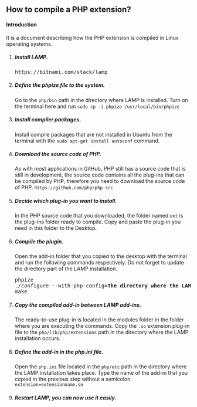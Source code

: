 <h2>How to compile a PHP extension?</h2>
<h4>Introduction</h4>
It is a document describing how the PHP extension is compiled in Linux operating systems.

<ol>

<li>
<h5>Install LAMP.</h5>
<pre>https://bitnami.com/stack/lamp</pre>
</li>

<li>
<h5>Define the phpize file to the system.</h5>
Go to the <code>php/bin</code> path in the directory where LAMP is installed. Turn on the terminal here and run <code>sudo cp -i phpize /usr/local/bin/phpize</code>
</li>

<li>
<h5>Install compiler packages.</h5>
Install compile packages that are not installed in Ubuntu from the terminal with the <code>sudo apt-get install autoconf</code> command.
</li>

<li>
<h5>Download the source code of PHP.</h5>
As with most applications in GitHub, PHP still has a source code that is still in development, the source code contains all the plug-ins that can be compiled by PHP, therefore you need to download the source code of PHP. <code>https://github.com/php/php-src</code>
</li>

<li>
<h5>Decide which plug-in you want to install.</h5>
In the PHP source code that you downloaded, the folder named <code>ext</code> is the plug-ins folder ready to compile. Copy and paste the plug-in you need in this folder to the Desktop.
</li>

<li>
<h5>Compile the plugin.</h5>
Open the add-in folder that you copied to the desktop with the terminal and run the following commands respectively. Do not forget to update the directory part of the LAMP installation.
<pre>
phpize
./configure --with-php-config=<strong>The directory where the LAMP installation took</strong> place/php/bin/php-config
make
</pre>
</li>

<li>
<h5>Copy the compiled add-in between LAMP add-ins.</h5>
The ready-to-use plug-in is located in the modules folder in the folder where you are executing the commands. Copy the <code>.so</code> extension plug-in file to the <code>php/lib/php/extensions</code> path in the directory where the LAMP installation occurs.
</li>


<li>
<h5>Define the add-in in the php.ini file.</h5>
Open the <code>php.ini</code> file located in the <code>php/etc</code> path in the directory where the LAMP installation takes place. Type the name of the add-in that you copied in the previous step without a semicolon. <code>extension=extensionname.so</code>
</li>

<li>
<h5>Restart LAMP, you can now use it easily.
</li>
</ol>
